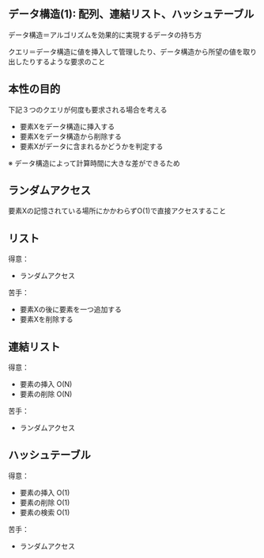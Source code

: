 ## データ構造(1): 配列、連結リスト、ハッシュテーブル
データ構造＝アルゴリズムを効果的に実現するデータの持ち方

クエリ＝データ構造に値を挿入して管理したり、データ構造から所望の値を取り出したりするような要求のこと

## 本性の目的
下記３つのクエリが何度も要求される場合を考える
- 要素Xをデータ構造に挿入する
- 要素Xをデータ構造から削除する
- 要素Xがデータに含まれるかどうかを判定する

※ データ構造によって計算時間に大きな差ができるため

## ランダムアクセス
要素Xの記憶されている場所にかかわらずO(1)で直接アクセスすること

## リスト
得意：
- ランダムアクセス

苦手：
- 要素Xの後に要素を一つ追加する
- 要素Xを削除する

## 連結リスト
得意：
- 要素の挿入 O(N)
- 要素の削除 O(N)

苦手：
- ランダムアクセス

## ハッシュテーブル
得意：
- 要素の挿入 O(1)
- 要素の削除 O(1)
- 要素の検索 O(1)

苦手：
- ランダムアクセス
